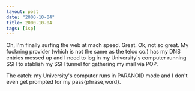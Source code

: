 ```yaml
---
layout: post
date: "2000-10-04"
title: 2000-10-04
tags: [isp]
---
```

Oh, I'm finally surfing the web at mach speed. Great. Ok, not so
great. My fuckning provider (which is not the same as the telco
co.) has my DNS entries messed up and I need to log in my
University's computer running SSH to stablish my SSH tunnel for
gathering my mail via POP.

The catch: my University's computer runs in PARANOID mode and I
don't even get prompted for my pass{phrase,word}.
